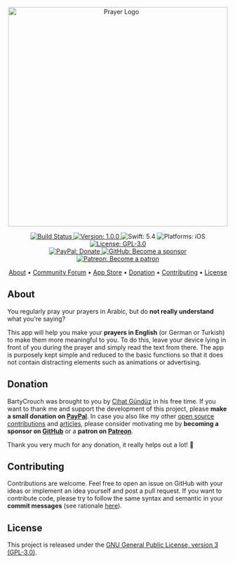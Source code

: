 <p align="center">
  <img src="https://raw.githubusercontent.com/Flinesoft/Prayer/stable/Logo.png"
      width=500 alt="Prayer Logo">
</p>

<p align="center">
    <a href="https://github.com/Flinesoft/Prayer/actions/workflows/main.yml">
        <img src="https://github.com/Flinesoft/Prayer/actions/workflows/main.yml/badge.svg?branch=main"
             alt="Build Status">
    </a>
    <a href="https://github.com/Flinesoft/Prayer/releases">
        <img src="https://img.shields.io/badge/Version-1.0.0-blue.svg"
             alt="Version: 1.0.0">
    </a>
    <img src="https://img.shields.io/badge/Swift-5.4-FFAC45.svg"
         alt="Swift: 5.4">
    <img src="https://img.shields.io/badge/Platforms-iOS-FF69B4.svg"
        alt="Platforms: iOS">
    <a href="https://github.com/Flinesoft/Prayer/blob/stable/LICENSE">
        <img src="https://img.shields.io/badge/License-GPL--3.0-lightgrey.svg"
             alt="License: GPL-3.0">
    </a>
    <br />
    <a href="https://paypal.me/Dschee/5EUR">
        <img src="https://img.shields.io/badge/PayPal-Donate-orange.svg"
             alt="PayPal: Donate">
    </a>
    <a href="https://github.com/sponsors/Jeehut">
        <img src="https://img.shields.io/badge/GitHub-Become a sponsor-orange.svg"
             alt="GitHub: Become a sponsor">
    </a>
    <a href="https://patreon.com/Jeehut">
        <img src="https://img.shields.io/badge/Patreon-Become a patron-orange.svg"
             alt="Patreon: Become a patron">
    </a>
</p>

<p align="center">
    <a href="#about">About</a>
  • <a href="https://community.flinesoft.com/c/prayer-app">Community Forum</a>
  • <a href="https://itunes.apple.com/us/app/prayer-in-english/id1217136884">App Store</a>
  • <a href="#donation">Donation</a>
  • <a href="#contributing">Contributing</a>
  • <a href="#license">License</a>
</p>


## About

You regularly pray your prayers in Arabic, but do **not really understand** what you're saying?

This app will help you make your **prayers in English** (or German or Turkish) to make them more meaningful to you. To do this, leave your device lying in front of you during the prayer and simply read the text from there. The app is purposely kept simple and reduced to the basic functions so that it does not contain distracting elements such as animations or advertising.


## Donation

BartyCrouch was brought to you by [Cihat Gündüz](https://github.com/Jeehut) in his free time. If you want to thank me and support the development of this project, please **make a small donation on [PayPal](https://paypal.me/Dschee/5EUR)**. In case you also like my other [open source contributions](https://github.com/Flinesoft) and [articles](https://medium.com/@Jeehut), please consider motivating me by **becoming a sponsor on [GitHub](https://github.com/sponsors/Jeehut)** or a **patron on [Patreon](https://www.patreon.com/Jeehut)**.

Thank you very much for any donation, it really helps out a lot! 💯


## Contributing

Contributions are welcome. Feel free to open an issue on GitHub with your ideas or implement an idea yourself and post a pull request. If you want to contribute code, please try to follow the same syntax and semantic in your **commit messages** (see rationale [here](http://chris.beams.io/posts/git-commit/)).

## License
This project is released under the [GNU General Public License, version 3 (GPL-3.0)](http://opensource.org/licenses/GPL-3.0).
